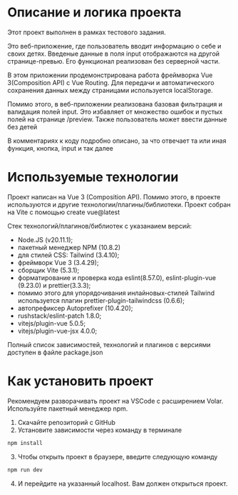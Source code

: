 # Описание и логика проекта

Этот проект выполнен в рамках тестового задания.

Это веб-приложение, где пользователь вводит информацию о себе и своих детях. Введеные данные в поля input отображаются на другой странице-превью. Его функционал реализован без серверной части.

В этом приложении продемонстрирована работа фреймворка Vue 3(Composition API) с Vue Routing. Для передачи и автоматического сохранения данных между страницами используется localStorage.

Помимо этого, в веб-приложении реализована базовая фильтрация и валидация полей input. Это избавляет от множество ошибок и пустых полей на странице /preview. Также пользователь может ввести данные без детей

В комментариях к коду подробно описано, за что отвечает та или иная функция, кнопка, input и так далее

# Используемые технологии

Проект написан на Vue 3 (Composition API). Помимо этого, в проекте используются и другие технологии/плагины/библиотеки. Проект собран на Vite с помощью create vue@latest

Стек технологий/плагинов/библиотек с указанаием версий:

- Node.JS (v20.11.1);
- пакетный менеджер NPM (10.8.2)
- для стилей CSS: Tailwind (3.4.10);
- фреймворк Vue 3 (3.4.29);
- сборщик Vite (5.3.1);
- форматирование и проверка кода eslint(8.57.0), eslint-plugin-vue (9.23.0) и prettier(3.3.3);
- помимо этого для упорядочивания инлайновых-стилей Tailwind используется плагин prettier-plugin-tailwindcss (0.6.6);
- автопрефиксер Autoprefixer (10.4.20);
- rushstack/eslint-patch 1.8.0;
- vitejs/plugin-vue 5.0.5;
- vitejs/plugin-vue-jsx 4.0.0;

Полный список зависимостей, технологий и плагинов с версиями доступен в файле package.json

# Как установить проект

Рекомендуем разворачивать проект на VSCode с расширением Volar. Используйте пакетный менеджер npm.

1. Скачайте репозиторий с GitHub
2. Установите зависимости через команду в терминале

```sh
npm install
```

3. Чтобы открыть проект в браузере, введите следующую команду

```sh
npm run dev
```

4. И перейдите на указанный localhost. Вам должен открыться проект.

